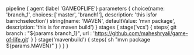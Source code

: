 pipeline {
    agent {label 'GAMEOFLIFE'}
    parameters {
        choice(name: 'branch_1', choices: ['master', 'branch1'], description: 'this isfor barnchselection')
        string(name: 'MAVEN', defaultValue: 'mvn package', description: 'this is for maven build')
    }
    stages {
        stage('vcs') {
            steps{
            git branch : "${params.branch_1}",
                   url : 'https://github.com/maheshryali/game-of-life.git' 
                   }
        }
        stage('mavenbuild') {
            steps{
            sh "mvn package ${params.MAVEN}"
            }
        }
    }
}